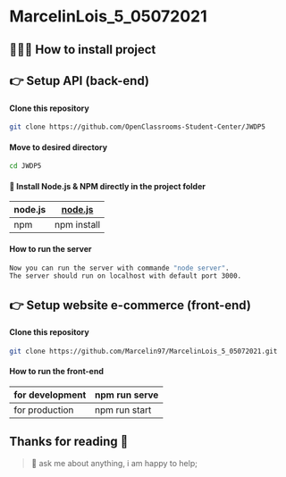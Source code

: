 # MarcelinLois_5_05072021

## 👨🏻‍💻 How to install project
## 👉 Setup API (back-end)
#### Clone this repository
```bash
git clone https://github.com/OpenClassrooms-Student-Center/JWDP5
```
#### Move to desired directory
```bash
cd JWDP5
```
#### 🔧 Install Node.js & NPM directly in the project folder

| node.js | [node.js](https://nodejs.org/en/) |
|--|--|
| npm | npm install |

#### How to run the server
```bash
Now you can run the server with commande "node server".
The server should run on localhost with default port 3000.
```
## 👉 Setup website e-commerce (front-end)
#### Clone this repository
```bash
git clone https://github.com/Marcelin97/MarcelinLois_5_05072021.git
```
#### How to run the front-end
| for development | npm run serve |
|--|--|
| for production | npm run start |

## Thanks for reading 🙇
> 💬 ask me about anything, i am happy to help;

